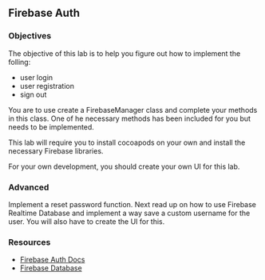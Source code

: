 ## Firebase Auth


### Objectives

The objective of this lab is to help you figure out how to implement the folling:

* user login
* user registration 
* sign out

You are to use create a FirebaseManager class and complete your methods in this class. One of he necessary methods has been included for you but needs to be implemented.

This lab will require you to install cocoapods on your own and install the necessary Firebase libraries.

For your own development, you should create your own UI for this lab.

### Advanced

Implement a reset password function. Next read up on how to use Firebase Realtime Database and implement a way save a custom username for the user. You will also have to create the UI for this.



### Resources

* [Firebase Auth Docs](https://firebase.google.com/docs/auth/ios/start)
* [Firebase Database](https://firebase.google.com/docs/database/)
